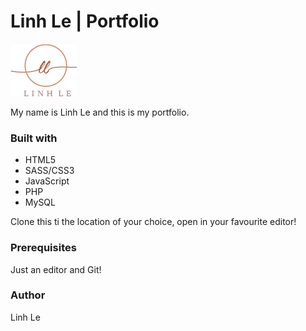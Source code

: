 # Linh Le | Portfolio
![All about me](images/Logo.png)

My name is Linh Le and this is my portfolio.

### Built with 
- HTML5
- SASS/CSS3
- JavaScript
- PHP
- MySQL

Clone this ti the location of your choice, open in your favourite editor!
### Prerequisites
Just an editor and Git!

### Author
Linh Le

